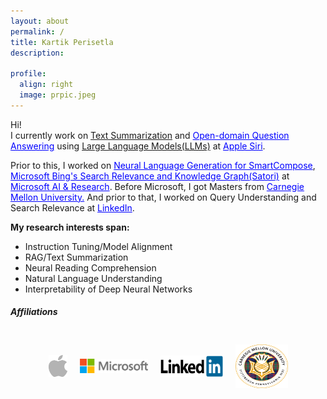 ```yaml
---
layout: about
permalink: /
title: Kartik Perisetla
description:

profile:
  align: right
  image: prpic.jpeg
---
```

<p align="left">
Hi!<br/>
I currently work on <a target="_blank" href="https://en.wikipedia.org/wiki/Automatic_summarization#Abstractive-based_summarization">Text Summarization</a> and <a target="_blank" href="https://en.wikipedia.org/wiki/Question_answering#Open_domain_question_answering" style="color:blue">Open-domain Question Answering</a> using <a target="_blank" href="https://en.wikipedia.org/wiki/Large_language_model">Large Language Models(LLMs)</a> at <a href="https://www.apple.com/siri/" target="_blank" style="color:blue">Apple Siri</a>.</p>
<p>
Prior to this, I worked on <a href="https://www.theverge.com/2020/5/11/21254298/microsoft-outlook-web-text-predictions-gmail-smart-compose-feature" target="_blank" style="color:blue">Neural Language Generation for SmartCompose</a>, <a href="https://blogs.bing.com/search/2013/03/21/understand-your-world-with-bing" target="_blank" style="color:blue"> Microsoft Bing's Search Relevance and Knowledge Graph(Satori)</a> at <a href="https://news.microsoft.com/2016/09/29/microsoft-expands-artificial-intelligence-ai-efforts-with-creation-of-new-microsoft-ai-and-research-group/" target="_blank" style="color:blue">Microsoft AI & Research</a>. Before Microsoft, I got Masters from <a href="http://cmu.edu/" target="_blank" style="color:blue">Carnegie Mellon University.</a> And prior to that, I worked on Query Understanding and Search Relevance at <a href="https://linkedin.com" target="_blank" style="color:blue">LinkedIn</a>.
</p>

<p align="left">
<b>My research interests span:</b>
<ul>
<li>Instruction Tuning/Model Alignment</li>
<li>RAG/Text Summarization</li>
<li>Neural Reading Comprehension</li>
<li>Natural Language Understanding</li>
<li>Interpretability of Deep Neural Networks</li>
</ul>
</p>


<h5>Affiliations</h5>
<div style="display: flex; justify-content: center; align-items: center; gap: 20px; padding: 20px;">
  <img src="assets/img/apple_logo.png" alt="Logo 1" style="height: 35px; width: 30px;">
  <img src="assets/img/microsoft_logo.png" alt="Logo 2" style="height: 86x; width: 109px;">
  <img src="assets/img/linkedin_logo.png" alt="Logo 3" style="height: 34px; width: 100px;">
  <img src="assets/img/cmu_logo.png" alt="Logo 3" style="height: 70px; width: 84px;">
</div>